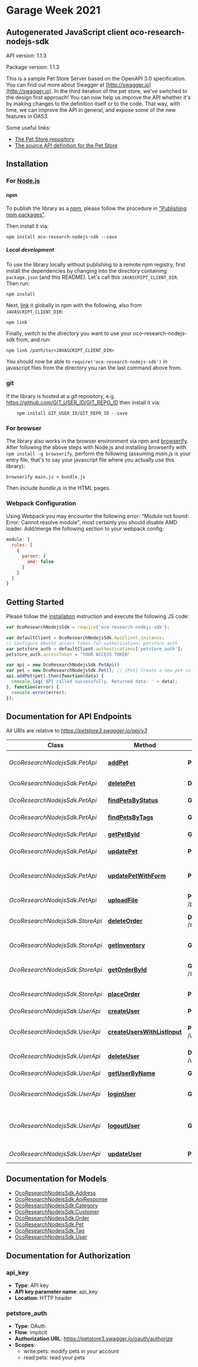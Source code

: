# Garage Week 2021
## Autogenerated JavaScript client oco-research-nodejs-sdk

API version: 1.1.3

Package version: 1.1.3

This is a sample Pet Store Server based on the OpenAPI 3.0 specification.  You can find out more about
Swagger at [http://swagger.io](http://swagger.io). In the third iteration of the pet store, we've switched to the design first approach!
You can now help us improve the API whether it's by making changes to the definition itself or to the code.
That way, with time, we can improve the API in general, and expose some of the new features in OAS3.

Some useful links:
- [The Pet Store repository](https://github.com/swagger-api/swagger-petstore)
- [The source API definition for the Pet Store](https://github.com/swagger-api/swagger-petstore/blob/master/src/main/resources/openapi.yaml)


## Installation

### For [Node.js](https://nodejs.org/)

#### npm

To publish the library as a [npm](https://www.npmjs.com/), please follow the procedure in ["Publishing npm packages"](https://docs.npmjs.com/getting-started/publishing-npm-packages).

Then install it via:

```shell
npm install oco-research-nodejs-sdk --save
```

##### Local development

To use the library locally without publishing to a remote npm registry, first install the dependencies by changing into the directory containing `package.json` (and this README). Let's call this `JAVASCRIPT_CLIENT_DIR`. Then run:

```shell
npm install
```

Next, [link](https://docs.npmjs.com/cli/link) it globally in npm with the following, also from `JAVASCRIPT_CLIENT_DIR`:

```shell
npm link
```

Finally, switch to the directory you want to use your oco-research-nodejs-sdk from, and run:

```shell
npm link /path/to/<JAVASCRIPT_CLIENT_DIR>
```

You should now be able to `require('oco-research-nodejs-sdk')` in javascript files from the directory you ran the last command above from.

### git

If the library is hosted at a git repository, e.g. https://github.com/GIT_USER_ID/GIT_REPO_ID
then install it via:

```shell
    npm install GIT_USER_ID/GIT_REPO_ID --save
```

### For browser

The library also works in the browser environment via npm and [browserify](http://browserify.org/). After following the above steps with Node.js and installing browserify with `npm install -g browserify`, perform the following (assuming *main.js* is your entry file, that's to say your javascript file where you actually use this library):

```shell
browserify main.js > bundle.js
```

Then include *bundle.js* in the HTML pages.

### Webpack Configuration

Using Webpack you may encounter the following error: "Module not found: Error:
Cannot resolve module", most certainly you should disable AMD loader. Add/merge
the following section to your webpack config:

```javascript
module: {
  rules: [
    {
      parser: {
        amd: false
      }
    }
  ]
}
```

## Getting Started

Please follow the [installation](#installation) instruction and execute the following JS code:

```javascript
var OcoResearchNodejsSdk = require('oco-research-nodejs-sdk');

var defaultClient = OcoResearchNodejsSdk.ApiClient.instance;
// Configure OAuth2 access token for authorization: petstore_auth
var petstore_auth = defaultClient.authentications['petstore_auth'];
petstore_auth.accessToken = "YOUR ACCESS TOKEN"

var api = new OcoResearchNodejsSdk.PetApi()
var pet = new OcoResearchNodejsSdk.Pet(); // {Pet} Create a new pet in the store
api.addPet(pet).then(function(data) {
  console.log('API called successfully. Returned data: ' + data);
}, function(error) {
  console.error(error);
});


```

## Documentation for API Endpoints

All URIs are relative to *https://petstore3.swagger.io/api/v3*

Class | Method | HTTP request | Description
------------ | ------------- | ------------- | -------------
*OcoResearchNodejsSdk.PetApi* | [**addPet**](docs/PetApi.md#addPet) | **POST** /pet | Add a new pet to the store
*OcoResearchNodejsSdk.PetApi* | [**deletePet**](docs/PetApi.md#deletePet) | **DELETE** /pet/{petId} | Deletes a pet
*OcoResearchNodejsSdk.PetApi* | [**findPetsByStatus**](docs/PetApi.md#findPetsByStatus) | **GET** /pet/findByStatus | Finds Pets by status
*OcoResearchNodejsSdk.PetApi* | [**findPetsByTags**](docs/PetApi.md#findPetsByTags) | **GET** /pet/findByTags | Finds Pets by tags
*OcoResearchNodejsSdk.PetApi* | [**getPetById**](docs/PetApi.md#getPetById) | **GET** /pet/{petId} | Find pet by ID
*OcoResearchNodejsSdk.PetApi* | [**updatePet**](docs/PetApi.md#updatePet) | **PUT** /pet | Update an existing pet
*OcoResearchNodejsSdk.PetApi* | [**updatePetWithForm**](docs/PetApi.md#updatePetWithForm) | **POST** /pet/{petId} | Updates a pet in the store with form data
*OcoResearchNodejsSdk.PetApi* | [**uploadFile**](docs/PetApi.md#uploadFile) | **POST** /pet/{petId}/uploadImage | uploads an image
*OcoResearchNodejsSdk.StoreApi* | [**deleteOrder**](docs/StoreApi.md#deleteOrder) | **DELETE** /store/order/{orderId} | Delete purchase order by ID
*OcoResearchNodejsSdk.StoreApi* | [**getInventory**](docs/StoreApi.md#getInventory) | **GET** /store/inventory | Returns pet inventories by status
*OcoResearchNodejsSdk.StoreApi* | [**getOrderById**](docs/StoreApi.md#getOrderById) | **GET** /store/order/{orderId} | Find purchase order by ID
*OcoResearchNodejsSdk.StoreApi* | [**placeOrder**](docs/StoreApi.md#placeOrder) | **POST** /store/order | Place an order for a pet
*OcoResearchNodejsSdk.UserApi* | [**createUser**](docs/UserApi.md#createUser) | **POST** /user | Create user
*OcoResearchNodejsSdk.UserApi* | [**createUsersWithListInput**](docs/UserApi.md#createUsersWithListInput) | **POST** /user/createWithList | Creates list of users with given input array
*OcoResearchNodejsSdk.UserApi* | [**deleteUser**](docs/UserApi.md#deleteUser) | **DELETE** /user/{username} | Delete user
*OcoResearchNodejsSdk.UserApi* | [**getUserByName**](docs/UserApi.md#getUserByName) | **GET** /user/{username} | Get user by user name
*OcoResearchNodejsSdk.UserApi* | [**loginUser**](docs/UserApi.md#loginUser) | **GET** /user/login | Logs user into the system
*OcoResearchNodejsSdk.UserApi* | [**logoutUser**](docs/UserApi.md#logoutUser) | **GET** /user/logout | Logs out current logged in user session
*OcoResearchNodejsSdk.UserApi* | [**updateUser**](docs/UserApi.md#updateUser) | **PUT** /user/{username} | Update user


## Documentation for Models

 - [OcoResearchNodejsSdk.Address](docs/Address.md)
 - [OcoResearchNodejsSdk.ApiResponse](docs/ApiResponse.md)
 - [OcoResearchNodejsSdk.Category](docs/Category.md)
 - [OcoResearchNodejsSdk.Customer](docs/Customer.md)
 - [OcoResearchNodejsSdk.Order](docs/Order.md)
 - [OcoResearchNodejsSdk.Pet](docs/Pet.md)
 - [OcoResearchNodejsSdk.Tag](docs/Tag.md)
 - [OcoResearchNodejsSdk.User](docs/User.md)


## Documentation for Authorization



### api_key


- **Type**: API key
- **API key parameter name**: api_key
- **Location**: HTTP header



### petstore_auth


- **Type**: OAuth
- **Flow**: implicit
- **Authorization URL**: https://petstore3.swagger.io/oauth/authorize
- **Scopes**: 
  - write:pets: modify pets in your account
  - read:pets: read your pets

